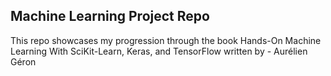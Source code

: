 ## Machine Learning Project Repo

This repo showcases my progression through the book
Hands-On Machine Learning With SciKit-Learn, Keras, and TensorFlow
written by - Aurélien Géron



